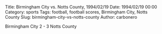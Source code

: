 Title: Birmingham City vs. Notts County, 1994/02/19
Date: 1994/02/19 00:00
Category: sports
Tags: football, football scores, Birmingham City, Notts County
Slug: birmingham-city-vs-notts-county
Author: carbonero


Birmingham City 2 - 3 Notts County
